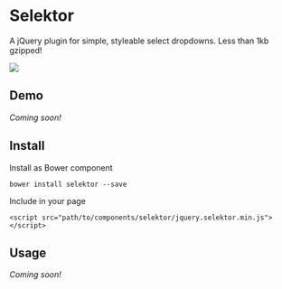 # Selektor

A jQuery plugin for simple, styleable select dropdowns. Less than 1kb gzipped!

![](https://raw.github.com/chrisbarrett/skeletor/master/skeletor.jpg)

## Demo

*Coming soon!*

## Install

Install as Bower component

```javascrxipt
bower install selektor --save
```

Include in your page

```
<script src="path/to/components/selektor/jquery.selektor.min.js"></script>
```

## Usage

*Coming soon!*
